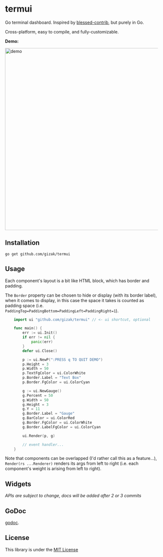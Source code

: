 # termui
Go terminal dashboard. Inspired by [blessed-contrib](https://github.com/yaronn/blessed-contrib), but purely in Go.

Cross-platform, easy to compile, and fully-customizable.

__Demo:__

<img src="https://raw.githubusercontent.com/gizak/termui/tree/master/example/screencast.gif" alt="demo" width="600">

## Installation

	go get github.com/gizak/termui

## Usage

Each component's layout is a bit like HTML block, which has border and padding. 

The `Border` property can be chosen to hide or display (with its border label), when it comes to display, in this case the space it takes is counted as padding space (i.e. `PaddingTop=PaddingBottom=PaddingLeft=PaddingRight=1`).

`````go
	import ui "github.com/gizak/termui" // <- ui shortcut, optional

	func main() {
		err := ui.Init()
		if err != nil {
			panic(err)
		}
		defer ui.Close()

		p := ui.NewP(":PRESS q TO QUIT DEMO")
		p.Height = 3
		p.Width = 50
		p.TextFgColor = ui.ColorWhite
		p.Border.Label = "Text Box"
		p.Border.FgColor = ui.ColorCyan

		g := ui.NewGauge()
		g.Percent = 50
		g.Width = 50
		g.Height = 3
		g.Y = 11
		g.Border.Label = "Gauge"
		g.BarColor = ui.ColorRed
		g.Border.FgColor = ui.ColorWhite
		g.Border.LabelFgColor = ui.ColorCyan

		ui.Render(p, g)

		// event handler...
	}
`````

Note that components can be overlapped (I'd rather call this as a feature...), `Render(rs ...Renderer)` renders its args from left to right (i.e. each component's weight is arising from left to right).

## Widgets

_APIs are subject to change, docs will be added after 2 or 3 commits_

## GoDoc

[godoc](https://godoc.org/github.com/gizak/termui).

## License
This library is under the [MIT License](http://opensource.org/licenses/MIT)
